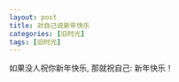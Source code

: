 ```yaml
---
layout: post
title: 对自己说新年快乐
categories: [旧时光]
tags: [旧时光]
---
```


如果没人祝你新年快乐, 那就祝自己: 新年快乐！ 
